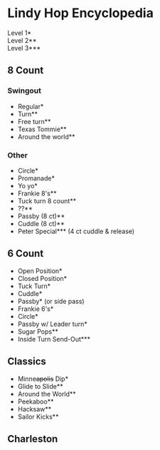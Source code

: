 # Lindy Hop Encyclopedia

Level 1*  
Level 2**  
Level 3***  

## 8 Count

### Swingout
- Regular*
- Turn**
- Free turn**
- Texas Tommie**
- Around the world**

### Other
- Circle*
- Promanade*
- Yo yo*
- Frankie 8's**
 - Tuck turn 8 count**
 - ??**
- Passby (8 ct)**
- Cuddle (8 ct)**
- Peter Special*** (4 ct cuddle & release)


## 6 Count
- Open Position*
- Closed Position*
- Tuck Turn*
- Cuddle*
- Passby* (or side pass)
- Frankie 6's*
- Circle*
- Passby w/ Leader turn*
- Sugar Pops**
- Inside Turn Send-Out***

## Classics

- Minne~~apolis~~ Dip*
- Glide to Slide**
- Around the World**
- Peekaboo**
- Hacksaw**
- Sailor Kicks**

## Charleston

